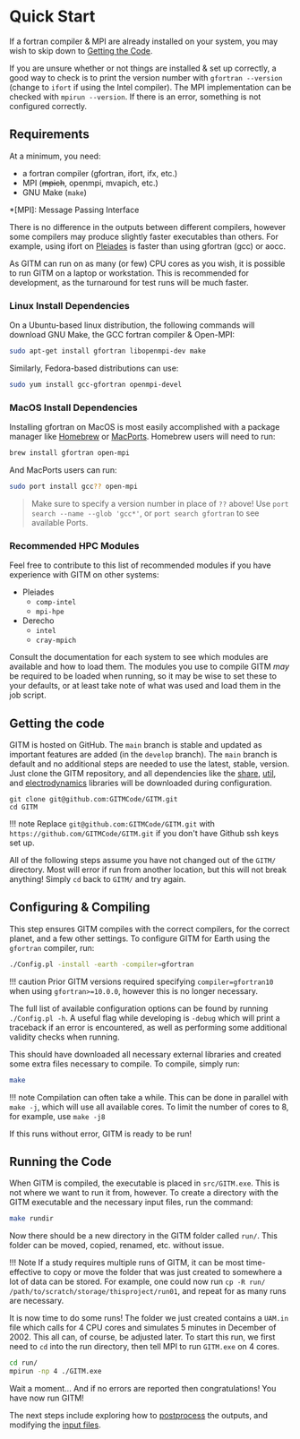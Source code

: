# Quick Start

If a fortran compiler & MPI are already installed on your system, you may wish
to skip down to [Getting the Code](#getting-the-code).

If you are unsure whether or not things are installed & set up correctly, a good
way to check is to print the version number with `gfortran --version` (change to
`ifort` if using the Intel compiler).  The MPI implementation can be checked
with `mpirun --version`. If there is an error, something is not configured
correctly.

## Requirements

At a minimum, you need:

- a fortran compiler (gfortran, ifort, ifx, etc.)
- MPI (~~mpich~~, openmpi, mvapich, etc.)
- GNU Make (`make`)

<!-- abbreviation definition -->
*[MPI]: Message Passing Interface

There is no difference in the outputs between different compilers, however some
compilers may produce slightly faster executables than others. For example,
using ifort on [Pleiades](https://www.nas.nasa.gov/hecc/resources/pleiades.html)
is faster than using gfortran (gcc) or aocc. 

As GITM can run on as many (or few) CPU cores as you wish, it is possible to run
GITM on a laptop or workstation. This is recommended for development, as the
turnaround for test runs will be much faster. 

### Linux Install Dependencies

On a Ubuntu-based linux distribution, the following commands will download GNU
Make, the GCC fortran compiler & Open-MPI:

```bash
sudo apt-get install gfortran libopenmpi-dev make
```

Similarly, Fedora-based distributions can use:

```bash
sudo yum install gcc-gfortran openmpi-devel
```

### MacOS Install Dependencies

Installing gfortran on MacOS is most easily accomplished with a package manager
like [Homebrew](https://brew.sh/) or [MacPorts](https://www.macports.org/).
Homebrew users will need to run:

```bash
brew install gfortran open-mpi
```

And MacPorts users can run:

```bash
sudo port install gcc?? open-mpi
```
> Make sure to specify a version number in place of `??` above! Use 
> `port search --name --glob 'gcc*'`, or `port search gfortran` to see
> available Ports.


### Recommended HPC Modules

Feel free to contribute to this list of recommended modules if you have
experience with GITM on other systems:

- Pleiades
    - `comp-intel`
    - `mpi-hpe`
- Derecho
    - `intel`
    - `cray-mpich`

Consult the documentation for each system to see which modules are available and
how to load them. The modules you use to compile GITM *may* be required to be
loaded when running, so it may be wise to set these to your defaults, or at
least take note of what was used and load them in the job script.

## Getting the code

GITM is hosted on GitHub. The `main` branch is stable and updated as important
features are added (in the `develop` branch). The `main` branch is default and
no additional steps are needed to use the latest, stable, version. Just clone
the GITM repository, and all dependencies like the
[share](https://github.com/SWMFsoftware/share),
[util](https://github.com/SWMFsoftware/util), and
[electrodynamics](https://github.com/GITMCode/Electrodynamics) libraries will be
downloaded during configuration.

```shell
git clone git@github.com:GITMCode/GITM.git
cd GITM
```

!!! note
    Replace `git@github.com:GITMCode/GITM.git` with
    `https://github.com/GITMCode/GITM.git` if you don't have Github ssh keys set
    up.

All of the following steps assume you have not changed out of the `GITM/`
directory. Most will error if run from another location, but this will not break
anything! Simply `cd` back to `GITM/` and try again. 

## Configuring & Compiling

This step ensures GITM compiles with the correct compilers, for the correct
planet, and a few other settings. To configure GITM for Earth using the
`gfortran` compiler, run:

```bash
./Config.pl -install -earth -compiler=gfortran
```

!!! caution <!--#TODO> </!--> 
    Prior GITM versions required specifying `compiler=gfortran10` when using
    `gfortran>=10.0.0`, however this is no longer necessary.

The full list of available configuration options can be found by running
`./Config.pl -h`. A useful flag while developing is `-debug` which will print a
traceback if an error is encountered, as well as performing some additional
validity checks when running.

This should have downloaded all necessary external libraries and created some
extra files necessary to compile. To compile, simply run:

```bash
make
```

!!! note
    Compilation can often take a while. This can be done in parallel with
    `make -j`, which will use all available cores. To limit the number of cores
    to 8, for example, use `make -j8`

If this runs without error, GITM is ready to be run!

## Running the Code

When GITM is compiled, the executable is placed in `src/GITM.exe`. This is not
where we want to run it from, however. To create a directory with the GITM
executable and the necessary input files, run the command:

```bash
make rundir
```

Now there should be a new directory in the GITM folder called `run/`. This
folder can be moved, copied, renamed, etc. without issue. 

!!! Note 
    If a study requires multiple runs of GITM, it can be most time-effective to
    copy or move the folder that was just created to somewhere a lot of data
    can be stored. For example, one could now run
    `cp -R run/ /path/to/scratch/storage/thisproject/run01`, and repeat for as
    many runs are necessary.

It is now time to do some runs! The folder we just created contains a `UAM.in`
file which calls for 4 CPU cores and simulates 5 minutes in December of 2002.
This all can, of course, be adjusted later. To start this run, we first need to
`cd` into the run directory, then tell MPI to run `GITM.exe` on 4 cores.

```bash
cd run/
mpirun -np 4 ./GITM.exe
```

Wait a moment... And if no errors are reported then congratulations! You have
now run GITM! 

The next steps include exploring how to [postprocess](postprocessing.md) the 
outputs, and modifying the [input files](inputs.md).

